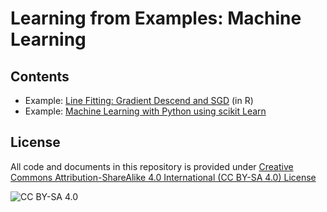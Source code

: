 <!-- #region -->
# Learning from Examples: Machine Learning

## Contents


* Example: [Line Fitting: Gradient Descend and SGD](https://nbviewer.jupyter.org/github/mhahsler/CS7320-AI/blob/master/ML/line_fitting.ipynb) (in R)
* Example: [Machine Learning with Python using scikit Learn](https://nbviewer.jupyter.org/github/mhahsler/CS7320-AI/blob/master/ML/ML_example.ipynb)


## License
All code and documents in this repository is provided under [Creative Commons Attribution-ShareAlike 4.0 International (CC BY-SA 4.0) License](https://creativecommons.org/licenses/by-sa/4.0/)

![CC BY-SA 4.0](https://licensebuttons.net/l/by-sa/3.0/88x31.png)
<!-- #endregion -->
